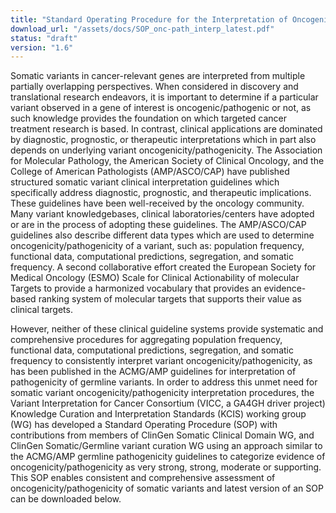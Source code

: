 ```yaml
---
title: "Standard Operating Procedure for the Interpretation of Oncogenicity/Pathogenicity of Somatic Variants"
download_url: "/assets/docs/SOP_onc-path_interp_latest.pdf"
status: "draft"
version: "1.6"
---
```

Somatic variants in cancer-relevant genes are interpreted from multiple partially overlapping perspectives. When considered in discovery and translational research endeavors, it is important to determine if a particular variant observed in a gene of interest is oncogenic/pathogenic or not, as such knowledge provides the foundation on which targeted cancer treatment research is based. In contrast, clinical applications are dominated by diagnostic, prognostic, or therapeutic interpretations which in part also depends on underlying variant oncogenicity/pathogenicity. The Association for Molecular Pathology, the American Society of Clinical Oncology, and the College of American Pathologists (AMP/ASCO/CAP) have published structured somatic variant clinical interpretation guidelines which specifically address diagnostic, prognostic, and therapeutic implications. These guidelines have been well-received by the oncology community. Many variant knowledgebases, clinical laboratories/centers have adopted or are in the process of adopting these guidelines. The AMP/ASCO/CAP guidelines also describe different data types which are used to determine oncogenicity/pathogenicity of a variant, such as: population frequency, functional data, computational predictions, segregation, and somatic frequency. A second collaborative effort created the European Society for Medical Oncology (ESMO) Scale for Clinical Actionability of molecular Targets to provide a harmonized vocabulary that provides an evidence-based ranking system of molecular targets that supports their value as clinical targets. 

However, neither of these clinical guideline systems provide systematic and comprehensive procedures for aggregating population frequency, functional data, computational predictions, segregation, and somatic frequency to consistently interpret variant oncogenicity/pathogenicity, as has been published in the ACMG/AMP guidelines for interpretation of pathogenicity of germline variants. In order to address this unmet need for somatic variant oncogenicity/pathogenicity interpretation procedures, the Variant Interpretation for Cancer Consortium (VICC, a GA4GH driver project) Knowledge Curation and Interpretation Standards (KCIS) working group (WG) has developed a Standard Operating Procedure (SOP) with contributions from members of ClinGen Somatic Clinical Domain WG, and ClinGen Somatic/Germline variant curation WG using an approach similar to the ACMG/AMP germline pathogenicity guidelines to categorize evidence of oncogenicity/pathogenicity as very strong, strong, moderate or supporting. This SOP enables consistent and comprehensive assessment of oncogenicity/pathogenicity of somatic variants and latest version of an SOP can be downloaded below.
